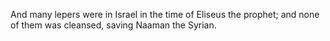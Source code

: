 And many lepers were in Israel in the time of Eliseus the prophet; and none of them was cleansed, saving Naaman the Syrian.
